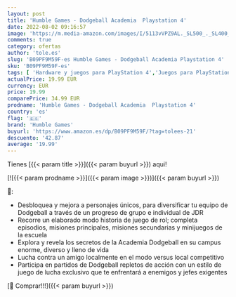 ```yaml
---
layout: post
title: 'Humble Games - Dodgeball Academia  Playstation 4'
date: 2022-08-02 09:16:57
image: 'https://m.media-amazon.com/images/I/5113vVPZ9AL._SL500_._SL400_.jpg'
comments: true
category: ofertas
author: 'tole.es'
slug: 'B09PF9M59F-es Humble Games - Dodgeball Academia Playstation 4'
sku: 'B09PF9M59F-es'
tags: [ 'Hardware y juegos para PlayStation 4','Juegos para PlayStation 4','Videojuegos','humble games','playstation','🇪🇸', ]
actualPrice: 19.99 EUR
currency: EUR
price: 19.99
comparePrice: 34.99 EUR
prodname: 'Humble Games - Dodgeball Academia  Playstation 4'
country: 'es'
flag: '🇪🇸'
brand: 'Humble Games'
buyurl: 'https://www.amazon.es/dp/B09PF9M59F/?tag=tolees-21'
descuento: '42.87'
average: '19.99'
---
```


Tienes [{{< param title >}}]({{< param buyurl >}}) aqui!

[![{{< param prodname >}}]({{< param image >}})]({{< param buyurl >}})

🔎:

- Desbloquea y mejora a personajes únicos, para diversificar tu equipo de Dodgeball a través de un progreso de grupo e individual de JDR
- Recorre un elaborado modo historia de juego de rol; completa episodios, misiones principales, misiones secundarias y minijuegos de la escuela
- Explora y revela los secretos de la Academia Dodgeball en su campus enorme, diverso y lleno de vida
- Lucha contra un amigo localmente en el modo versus local competitivo
- Participa en partidos de Dodgeball repletos de acción con un estilo de juego de lucha exclusivo que te enfrentará a enemigos y jefes exigentes

[🛒 Comprar!!!]({{< param buyurl >}})

